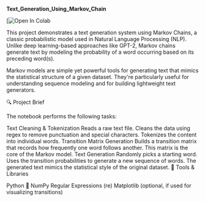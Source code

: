 **Text_Generation_Using_Markov_Chain**

 [![Open In Colab](https://colab.research.google.com/drive/1bS8IybWX1PNszFDxnuZx_13HUjZs2as6?usp=sharing)

This project demonstrates a text generation system using Markov Chains, a classic probabilistic model used in Natural Language Processing (NLP). Unlike deep learning-based approaches like GPT-2, Markov chains generate text by modeling the probability of a word occurring based on its preceding word(s).

Markov models are simple yet powerful tools for generating text that mimics the statistical structure of a given dataset. They're particularly useful for understanding sequence modeling and for building lightweight text generators.

🔍 Project Brief

The notebook performs the following tasks:

Text Cleaning & Tokenization
Reads a raw text file.
Cleans the data using regex to remove punctuation and special characters.
Tokenizes the content into individual words.
Transition Matrix Generation
Builds a transition matrix that records how frequently one word follows another.
This matrix is the core of the Markov model.
Text Generation
Randomly picks a starting word.
Uses the transition probabilities to generate a new sequence of words.
The generated text mimics the statistical style of the original dataset.
🧰 Tools & Libraries

Python 🐍
NumPy
Regular Expressions (re)
Matplotlib (optional, if used for visualizing transitions)
